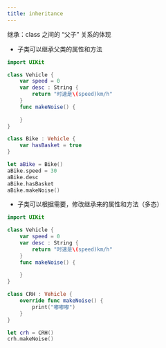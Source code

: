 ```yaml
---
title: inheritance
---
```


继承：class 之间的 “父子” 关系的体现

- 子类可以继承父类的属性和方法

```swift
import UIKit

class Vehicle {
    var speed = 0
    var desc : String {
        return "时速是\(speed)km/h"
    }
    func makeNoise() {
        
    }
}

class Bike : Vehicle {
    var hasBasket = true
}

let aBike = Bike()
aBike.speed = 30
aBike.desc
aBike.hasBasket
aBike.makeNoise()
```

- 子类可以根据需要，修改继承来的属性和方法（多态）

```swift
import UIKit

class Vehicle {
    var speed = 0
    var desc : String {
        return "时速是\(speed)km/h"
    }
    func makeNoise() {
        
    }
}

class CRH : Vehicle {
    override func makeNoise() {
        print("嘟嘟嘟")
    }
}

let crh = CRH()
crh.makeNoise()
```

